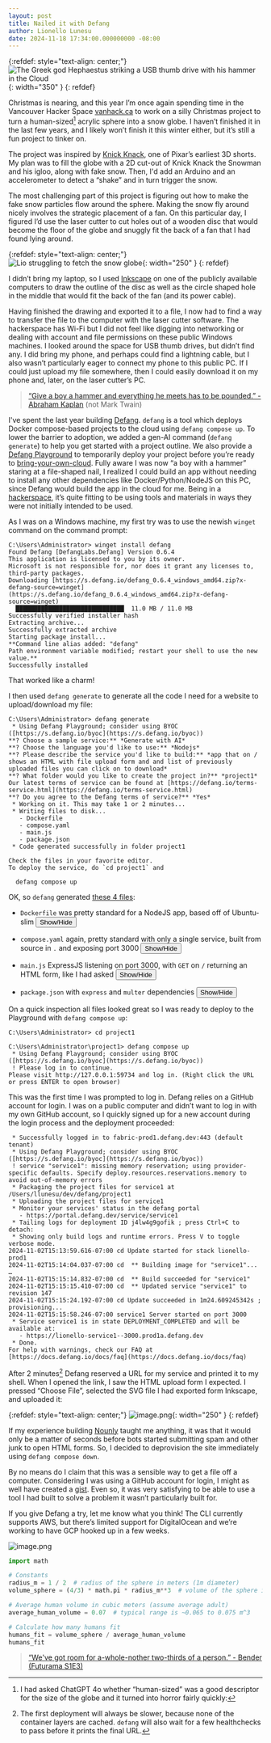 ```yaml
---
layout: post
title: Nailed it with Defang
author: Lionello Lunesu
date: 2024-11-18 17:34:00.000000000 -08:00
---
```

{:refdef: style="text-align: center;"}
![The Greek god Hephaestus striking a USB thumb drive with his hammer in the Cloud](/images/1418fc22c430809baab5f1165ed297db/image.png){: width="350" }
{: refdef}

Christmas is nearing, and this year I’m once again spending time in the Vancouver Hacker Space [vanhack.ca](http://vanhack.ca) to work on a silly Christmas project to turn a human-sized[^1] acrylic sphere into a snow globe. I haven’t finished it in the last few years, and I likely won’t finish it this winter either, but it’s still a fun project to tinker on.

The project was inspired by [Knick Knack](https://en.wikipedia.org/wiki/Knick_Knack), one of Pixar’s earliest 3D shorts. My plan was to fill the globe with a 2D cut-out of Knick Knack the Snowman and his igloo, along with fake snow. Then, I'd add an Arduino and an accelerometer to detect a “shake” and in turn trigger the snow.

The most challenging part of this project is figuring out how to make the fake snow particles flow around the sphere.  Making the snow fly around nicely involves the strategic placement of a fan. On this particular day, I figured I’d use the laser cutter to cut holes out of a wooden disc that would become the floor of the globe and snuggly fit the back of a fan that I had found lying around.

{:refdef: style="text-align: center;"}
![Lio struggling to fetch the snow globe](/images/1418fc22c430809baab5f1165ed297db/IMG_1673_lio_globe.jpg){: width="250" }
{: refdef}

I didn’t bring my laptop, so I used [Inkscape](https://inkscape.org/) on one of the publicly available computers to draw the outline of the disc as well as the circle shaped hole in the middle that would fit the back of the fan (and its power cable).

Having finished the drawing and exported it to a file, I now had to find a way to transfer the file to the computer with the laser cutter software. The hackerspace has Wi-Fi but I did not feel like digging into networking or dealing with account and file permissions on these public Windows machines. I looked around the space for USB thumb drives, but didn’t find any. I did bring my phone, and perhaps could find a lightning cable, but I also wasn’t particularly eager to connect my phone to this public PC. If I could just upload my file somewhere, then I could easily download it on my phone and, later, on the laser cutter’s PC.

> [“Give a boy a hammer and everything he meets has to be pounded.” - Abraham Kaplan](https://en.wikipedia.org/wiki/Law_of_the_instrument) (not Mark Twain)
>

I've spent the last year building [Defang](https://defang.io). `defang` is a tool which deploys Docker compose-based projects to the cloud using `defang compose up`. To lower the barrier to adoption, we added a gen-AI command (`defang generate`) to help you get started with a project outline. We also provide a [Defang Playground](https://docs.defang.io/docs/concepts/defang-playground) to temporarily deploy your project before you’re ready to [bring-your-own-cloud](https://docs.defang.io/docs/concepts/defang-byoc). Fully aware I was now “a boy with a hammer” staring at a file-shaped nail, I realized I could build an app without needing to install any other dependencies like Docker/Python/NodeJS on this PC, since Defang would build the app in the cloud for me. Being in a [hackerspace](https://hackerspaces.org), it’s quite fitting to be using tools and materials in ways they were not initially intended to be used.

As I was on a Windows machine, my first try was to use the newish `winget` command on the command prompt:

```
C:\Users\Administrator> winget install defang
Found Defang [DefangLabs.Defang] Version 0.6.4
This application is licensed to you by its owner.
Microsoft is not responsible for, nor does it grant any licenses to, third-party packages.
Downloading [https://s.defang.io/defang_0.6.4_windows_amd64.zip?x-defang-source=winget](https://s.defang.io/defang_0.6.4_windows_amd64.zip?x-defang-source=winget)
  ██████████████████████████████  11.0 MB / 11.0 MB
Successfully verified installer hash
Extracting archive...
Successfully extracted archive
Starting package install...
**Command line alias added: "defang"
Path environment variable modified; restart your shell to use the new value.**
Successfully installed
```

That worked like a charm!

I then used `defang generate` to generate all the code I need for a website to upload/download my file:

```
C:\Users\Administrator> defang generate
 * Using Defang Playground; consider using BYOC ([https://s.defang.io/byoc](https://s.defang.io/byoc))
**? Choose a sample service:** *Generate with AI*
**? Choose the language you'd like to use:** *Nodejs*
**? Please describe the service you'd like to build:** *app that on / shows an HTML with file upload form and and list of previously uploaded files you can click on to download*
**? What folder would you like to create the project in?** *project1*
Our latest terms of service can be found at [https://defang.io/terms-service.html](https://defang.io/terms-service.html)
**? Do you agree to the Defang terms of service?** *Yes*
 * Working on it. This may take 1 or 2 minutes...
 * Writing files to disk...
   - Dockerfile
   - compose.yaml
   - main.js
   - package.json
 * Code generated successfully in folder project1

Check the files in your favorite editor.
To deploy the service, do `cd project1` and

  defang compose up
```

OK, so `defang` generated [these 4 files](https://gist.github.com/lionello/d1f9d5c198f12590fb70997a93f06edd):

<script>
function toggleVisibility(id) {
    var element = document.getElementById(id);
    if (element.style.display === "none") {
        element.style.display = "block";
    } else {
        element.style.display = "none";
    }
}
</script>

- `Dockerfile` was pretty standard for a NodeJS app, based off of Ubuntu-slim
    <button onclick="toggleVisibility('content1')">Show/Hide</button>
    <div id="content1" style="display:none">{% gist d1f9d5c198f12590fb70997a93f06edd Dockerfile %}</div>

- `compose.yaml` again, pretty standard with only a single service, built from source in `.` and exposing port 3000
    <button onclick="toggleVisibility('content2')">Show/Hide</button>
    <div id="content2" style="display:none">{% gist d1f9d5c198f12590fb70997a93f06edd compose.yaml %}</div>

- `main.js` ExpressJS listening on port 3000, with `GET` on `/` returning an HTML form, like I had asked
    <button onclick="toggleVisibility('content3')">Show/Hide</button>
    <div id="content3" style="display:none">{% gist d1f9d5c198f12590fb70997a93f06edd main.js %}</div>

- `package.json` with `express` and `multer` dependencies
    <button onclick="toggleVisibility('content4')">Show/Hide</button>
    <div id="content4" style="display:none">{% gist d1f9d5c198f12590fb70997a93f06edd package.json %}</div>

On a quick inspection all files looked great so I was ready to deploy to the Playground with `defang compose up`:

```
C:\Users\Administrator> cd project1

C:\Users\Administrator\project1> defang compose up
 * Using Defang Playground; consider using BYOC ([https://s.defang.io/byoc](https://s.defang.io/byoc))
 ! Please log in to continue.
Please visit http://127.0.0.1:59734 and log in. (Right click the URL or press ENTER to open browser)
```

This was the first time I was prompted to log in. Defang relies on a GitHub account for login. I was on a public computer and didn’t want to log in with my own GitHub account, so I quickly signed up for a new account during the login process and the deployment proceeded:

```
 * Successfully logged in to fabric-prod1.defang.dev:443 (default tenant)
 * Using Defang Playground; consider using BYOC ([https://s.defang.io/byoc](https://s.defang.io/byoc))
 ! service "service1": missing memory reservation; using provider-specific defaults. Specify deploy.resources.reservations.memory to avoid out-of-memory errors
 * Packaging the project files for service1 at /Users/llunesu/dev/defang/project1
 * Uploading the project files for service1
 * Monitor your services' status in the defang portal
   - https://portal.defang.dev/service/service1
 * Tailing logs for deployment ID j4lw4g9gofik ; press Ctrl+C to detach:
 * Showing only build logs and runtime errors. Press V to toggle verbose mode.
2024-11-02T15:13:59.616-07:00 cd Update started for stack lionello-prod1
2024-11-02T15:14:04.037-07:00 cd  ** Building image for "service1"...
…
2024-11-02T15:15:14.832-07:00 cd  ** Build succeeded for "service1"
2024-11-02T15:15:15.410-07:00 cd  ** Updated service "service1" to revision 147
2024-11-02T15:15:24.192-07:00 cd Update succeeded in 1m24.609245342s ; provisioning...
2024-11-02T15:15:58.246-07:00 service1 Server started on port 3000
 * Service service1 is in state DEPLOYMENT_COMPLETED and will be available at:
   - https://lionello-service1--3000.prod1a.defang.dev
 * Done.
For help with warnings, check our FAQ at [https://docs.defang.io/docs/faq](https://docs.defang.io/docs/faq)
```

After 2 minutes[^2] Defang reserved a URL for my service and printed it to my shell. When I opened the link, I saw the HTML upload form I expected. I pressed “Choose File”, selected the SVG file I had exported form Inkscape, and uploaded it:

{:refdef: style="text-align: center;"}
![image.png](/images/1418fc22c430809baab5f1165ed297db/image%201.png){: width="250" }
{: refdef}

If my experience building [Nounly](https://noun.ly) taught me anything, it was that it would only be a matter of seconds before bots started submitting spam and other junk to open HTML forms. So, I decided to deprovision the site immediately using `defang compose down`.

By no means do I claim that this was a sensible way to get a file off a computer. Considering I was using a GitHub account for login, I might as well have created a [gist](https://gist.github.com). Even so, it was very satisfying to be able to use a tool I had built to solve a problem it wasn’t particularly built for.

If you give Defang a try, let me know what you think! The CLI currently supports AWS, but there’s limited support for DigitalOcean and we’re working to have GCP hooked up in a few weeks.

[^1]: I had asked ChatGPT 4o whether “human-sized” was a good descriptor for the size of the globe and it turned into horror fairly quickly:

![image.png](/images/1418fc22c430809baab5f1165ed297db/image%202.png)

```python
import math

# Constants
radius_m = 1 / 2  # radius of the sphere in meters (1m diameter)
volume_sphere = (4/3) * math.pi * radius_m**3  # volume of the sphere in cubic meters

# Average human volume in cubic meters (assume average adult)
average_human_volume = 0.07  # typical range is ~0.065 to 0.075 m^3

# Calculate how many humans fit
humans_fit = volume_sphere / average_human_volume
humans_fit
```

> [“We've got room for a-whole-nother two-thirds of a person.” - Bender (Futurama S1E3)](https://theinfosphere.org/Transcript:I,_Roommate#time-07-51)
>

[^2]: The first deployment will always be slower, because none of the container layers are cached. `defang` will also wait for a few healthchecks to pass before it prints the final URL.